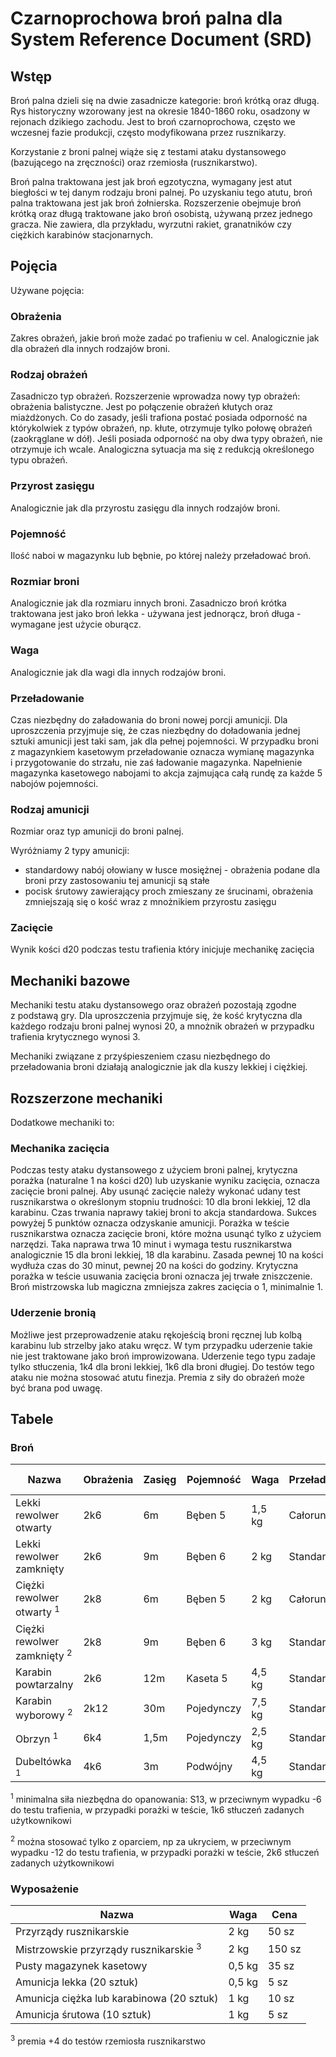 # Czarnoprochowa broń palna dla System Reference Document (SRD)

## Wstęp

Broń palna dzieli się na dwie zasadnicze kategorie: broń krótką oraz długą. Rys historyczny wzorowany jest na okresie 1840-1860 roku, osadzony w rejonach dzikiego zachodu. Jest to broń czarnoprochowa, często we wczesnej fazie produkcji, często modyfikowana przez rusznikarzy.

Korzystanie z broni palnej wiąże się z testami ataku dystansowego (bazującego na zręczności) oraz rzemiosła (rusznikarstwo).

Broń palna traktowana jest jak broń egzotyczna, wymagany jest atut biegłości w tej danym rodzaju broni palnej.
Po uzyskaniu tego atutu, broń palna traktowana jest jak broń żołnierska. Rozszerzenie obejmuje broń krótką oraz długą traktowane jako broń osobistą, używaną przez jednego gracza. Nie zawiera, dla przykładu, wyrzutni rakiet, granatników czy ciężkich karabinów stacjonarnych.

## Pojęcia

Używane pojęcia:

### Obrażenia

Zakres obrażeń, jakie broń może zadać po trafieniu w cel. Analogicznie jak dla obrażeń dla innych rodzajów broni.

### Rodzaj obrażeń

Zasadniczo typ obrażeń. Rozszerzenie wprowadza nowy typ obrażeń: obrażenia balistyczne. Jest po połączenie obrażeń kłutych oraz miażdżonych. Co do zasady, jeśli trafiona postać posiada odporność na którykolwiek z typów obrażeń, np. kłute, otrzymuje tylko połowę obrażeń (zaokrąglane w dół). Jeśli posiada odporność na oby dwa typy obrażeń, nie otrzymuje ich wcale. Analogiczna sytuacja ma się z redukcją określonego typu obrażeń.

### Przyrost zasięgu

Analogicznie jak dla przyrostu zasięgu dla innych rodzajów broni.

### Pojemność

Ilość naboi w magazynku lub bębnie, po której należy przeładować broń.

### Rozmiar broni

Analogicznie jak dla rozmiaru innych broni. Zasadniczo broń krótka traktowana jest jako broń lekka - używana jest jednorącz, broń długa - wymagane jest użycie oburącz.

### Waga

Analogicznie jak dla wagi dla innych rodzajów broni.

### Przeładowanie

Czas niezbędny do załadowania do broni nowej porcji amunicji. Dla uproszczenia przyjmuje się, że czas niezbędny do doładowania jednej sztuki amunicji jest taki sam, jak dla pełnej pojemności. W przypadku broni z magazynkiem kasetowym przeładowanie oznacza wymianę magazynka i przygotowanie do strzału, nie zaś ładowanie magazynka. Napełnienie magazynka kasetowego nabojami to akcja zajmująca całą rundę za każde 5 nabojów pojemności.

### Rodzaj amunicji

Rozmiar oraz typ amunicji do broni palnej.

Wyróżniamy 2 typy amunicji:

* standardowy nabój ołowiany w łusce mosiężnej - obrażenia podane dla broni przy zastosowaniu tej amunicji są stałe
* pocisk śrutowy zawierający proch zmieszany ze śrucinami, obrażenia zmniejszają się o kość wraz z mnożnikiem przyrostu zasięgu
  
### Zacięcie

Wynik kości d20 podczas testu trafienia który inicjuje mechanikę zacięcia

## Mechaniki bazowe

Mechaniki testu ataku dystansowego oraz obrażeń pozostają zgodne z podstawą gry. Dla uproszczenia przyjmuje się, że kość krytyczna dla każdego rodzaju broni palnej wynosi 20, a mnożnik obrażeń w przypadku trafienia krytycznego wynosi 3.

Mechaniki związane z przyśpieszeniem czasu niezbędnego do przeładowania broni działają analogicznie jak dla kuszy lekkiej i ciężkiej.

## Rozszerzone mechaniki

Dodatkowe mechaniki to:

### Mechanika zacięcia
  
Podczas testy ataku dystansowego z użyciem broni palnej, krytyczna porażka (naturalne 1 na kości d20)  lub uzyskanie wyniku zacięcia, oznacza zacięcie broni palnej. Aby usunąć zacięcie należy wykonać udany test rusznikarstwa o określonym stopniu trudności: 10 dla broni lekkiej, 12 dla karabinu. Czas trwania naprawy takiej broni to akcja standardowa. Sukces powyżej 5 punktów oznacza odzyskanie amunicji. Porażka w teście rusznikarstwa oznacza zacięcie broni, które można usunąć tylko z użyciem narzędzi. Taka naprawa trwa 10 minut i wymaga testu rusznikarstwa analogicznie 15 dla broni lekkiej, 18 dla karabinu. Zasada pewnej 10 na kości wydłuża czas do 30 minut, pewnej 20 na kości do godziny. Krytyczna porażka w teście usuwania zacięcia broni oznacza jej trwałe zniszczenie. Broń mistrzowska lub magiczna zmniejsza zakres zacięcia o 1, minimalnie 1.

### Uderzenie bronią
  
Możliwe jest przeprowadzenie ataku rękojeścią broni ręcznej lub kolbą karabinu lub strzelby jako ataku wręcz. W tym przypadku uderzenie takie nie jest traktowane jako broń improwizowana. Uderzenie tego typu zadaje tylko stłuczenia, 1k4 dla broni lekkiej, 1k6 dla broni długiej. Do testów tego ataku nie można stosować atutu finezja. Premia z siły do obrażeń może być brana pod uwagę.

## Tabele

### Broń

| Nazwa                                  | Obrażenia | Zasięg | Pojemność  | Waga   | Przeładowanie | Rozmiar broni | Rodzaj amunicji | Zacięcie | Cena    |
| -------------------------------------- | --------- | ------ | ---------- | ------ | ------------- | ------------- | --------------- | -------- | ------- |
| Lekki rewolwer otwarty                 | 2k6       | 6m     | Bęben 5    | 1,5 kg | Całorundowe   | Którka        | Lekka           | 5        | 140 sz  |
| Lekki rewolwer zamknięty               | 2k6       | 9m     | Bęben 6    | 2 kg   | Standardowa   | Którka        | Lekka           | 4        | 280 sz  |
| Ciężki rewolwer otwarty <sup>1</sup>   | 2k8       | 6m     | Bęben 5    | 2 kg   | Całorundowe   | Którka        | Ciężka          | 5        | 200 sz  |
| Ciężki rewolwer zamknięty <sup>2</sup> | 2k8       | 9m     | Bęben 6    | 3 kg   | Standardowa   | Którka        | Ciężka          | 4        | 400 sz  |
| Karabin powtarzalny                    | 2k6       | 12m    | Kaseta 5   | 4,5 kg | Standardowa   | Długa         | Lekka           | 6        | 800 sz  |
| Karabin wyborowy <sup>2</sup>          | 2k12      | 30m    | Pojedynczy | 7,5 kg | Standardowa   | Długa         | Ciężka          | 3        | 1600 sz |
| Obrzyn <sup>1</sup>                    | 6k4       | 1,5m   | Pojedynczy | 2,5 kg | Standardowa   | Którka        | Śrutowa         | 3        | 140 sz  |
| Dubeltówka <sup>1</sup>                | 4k6       | 3m     | Podwójny   | 4,5 kg | Standardowa   | Długa         | Śrutowa         | 3        | 400 sz  |

<sup>1</sup> minimalna siła niezbędna do opanowania: S13, w przeciwnym wypadku -6 do testu trafienia, w przypadki porażki w teście, 1k6 stłuczeń zadanych użytkownikowi

<sup>2</sup> można stosować tylko z oparciem, np za ukryciem, w przeciwnym wypadku -12 do testu trafienia, w przypadki porażki w teście, 2k6 stłuczeń zadanych użytkownikowi

### Wyposażenie

| Nazwa | Waga | Cena |
| ----- | ---------------- | -------- |
| Przyrządy rusznikarskie | 2 kg | 50 sz
| Mistrzowskie przyrządy rusznikarskie <sup>3</sup> | 2 kg | 150 sz |
| Pusty magazynek kasetowy | 0,5 kg | 35 sz |
| Amunicja lekka (20 sztuk) | 0,5 kg | 5 sz |
| Amunicja ciężka lub karabinowa (20 sztuk) | 1 kg | 10 sz |
| Amunicja śrutowa (10 sztuk) | 1 kg | 5 sz |

<sup>3</sup> premia +4 do testów rzemiosła rusznikarstwo
